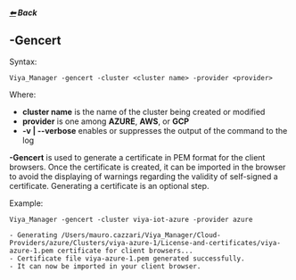 ##### [&#11013;](../../README.md) Back
## -Gencert

Syntax:
```
Viya_Manager -gencert -cluster <cluster name> -provider <provider>
```
Where:
>>>
- **cluster name** is the name of the cluster being created or modified
- **provider** is one among **AZURE**, **AWS**, or **GCP**
- **-v | --verbose** enables or suppresses the output of the command to the log
>>>
**-Gencert** is used to generate a certificate in PEM format for the client browsers. Once the certificate is created, it can be imported in the browser to avoid the displaying of warnings regarding the validity of self-signed a certificate. Generating a certificate is an optional step.

Example:
```
Viya_Manager -gencert -cluster viya-iot-azure -provider azure

- Generating /Users/mauro.cazzari/Viya_Manager/Cloud-Providers/azure/Clusters/viya-azure-1/License-and-certificates/viya-azure-1.pem certificate for client browsers...
- Certificate file viya-azure-1.pem generated successfully.
- It can now be imported in your client browser.
```
